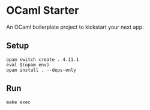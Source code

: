 # OCaml Starter

An OCaml boilerplate project to kickstart your next app.

## Setup

```shell
opam switch create . 4.11.1
eval $(opam env)
opam install . --deps-only
```

## Run

```
make exec
```
